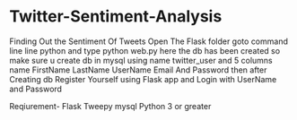 # Twitter-Sentiment-Analysis
Finding Out the Sentiment Of Tweets
Open The Flask folder 
goto command line line python and type python web.py 
here the db has been created so make sure u create db in mysql using name twitter_user
and 5 columns name FirstName LastName UserName Email And Password
then after Creating db Register Yourself using Flask app and Login with UserName and Password 

Reqiurement-
Flask
Tweepy
mysql
Python 3 or greater
